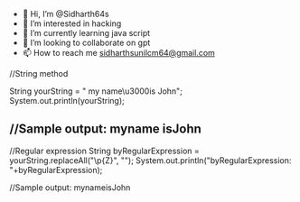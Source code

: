 - 👋 Hi, I’m @Sidharth64s
- 👀 I’m interested in hacking
- 🌱 I’m currently learning java script 
- 💞️ I’m looking to collaborate on gpt
- 📫 How to reach me sidharthsunilcm64@gmail.com 

<!---
Sidharth64s/Sidharth64s is a ✨ special ✨ repository because its `README.md` (this file) appears on your GitHub profile.
You can click the Preview link to take a look at your changes.
--->//String method   
  String yourString = " my name\u3000is John";
     System.out.println(yourString);

//Sample output: myname isJohn
--------------------
//Regular expression
    String byRegularExpression = yourString.replaceAll("\\p{Z}", "");
    System.out.println("byRegularExpression: "+byRegularExpression);
   
 //Sample output: mynameisJohn


